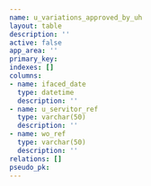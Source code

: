 ```yaml
---
name: u_variations_approved_by_uh
layout: table
description: ''
active: false
app_area: ''
primary_key: 
indexes: []
columns:
- name: ifaced_date
  type: datetime
  description: ''
- name: u_servitor_ref
  type: varchar(50)
  description: ''
- name: wo_ref
  type: varchar(50)
  description: ''
relations: []
pseudo_pk: 
---
```


